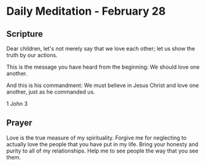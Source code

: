 # Daily Meditation - February 28

## Scripture

Dear children, let's not merely say that we love each other; let us show the
truth by our actions.

This is the message you have heard from the beginning: We should love one
another. 

And this is his commandment: We must believe in Jesus
Christ and love one another, just as he commanded us.

1 John 3


## Prayer

Love is the true measure of my spirituality.  Forgive me for neglecting to
actually love the people that you have put in my life.  Bring your honesty
and purity to all of my relationships.  Help me to see people the way that
you see them.

